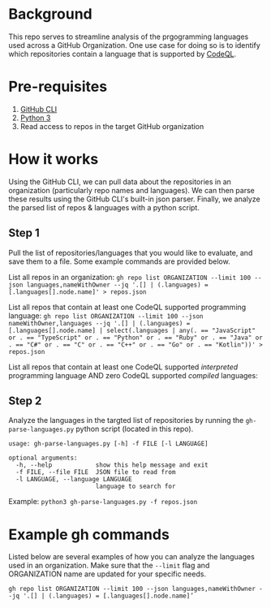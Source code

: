 # Background
This repo serves to streamline analysis of the prgogramming languages used across a GitHub Organization. One use case for doing so is to identify which repositories contain a language that is supported by [CodeQL](https://codeql.github.com/docs/).

# Pre-requisites
1. [GitHub CLI](https://cli.github.com/)
2. [Python 3](https://www.python.org/downloads/)
3. Read access to repos in the target GitHub organization

# How it works
Using the GitHub CLI, we can pull data about the repositories in an organization (particularly repo names and languages). We can then parse these results using the GitHub CLI's built-in json parser. Finally, we analyze the parsed list of repos & languages with a python script.

## Step 1
Pull the list of repositories/languages that you would like to evaluate, and save them to a file. Some example commands are provided below.

List all repos in an organization:
`gh repo list ORGANIZATION --limit 100 --json languages,nameWithOwner --jq '.[] | (.languages) = [.languages[].node.name]' > repos.json`

List all repos that contain at least one CodeQL supported programming language:
`gh repo list ORGANIZATION --limit 100 --json nameWithOwner,languages --jq '.[] | (.languages) = [.languages[].node.name] | select(.languages | any(. == "JavaScript" or . == "TypeScript" or . == "Python" or . == "Ruby" or . == "Java" or . == "C#" or . == "C" or . == "C++" or . == "Go" or . == "Kotlin"))' > repos.json`

List all repos that contain at least one CodeQL supported _interpreted_ programming language AND zero CodeQL supported _compiled_ languages:


## Step 2
Analyze the languages in the targted list of repositories by running the `gh-parse-languages.py` python script (located in this repo).

```
usage: gh-parse-languages.py [-h] -f FILE [-l LANGUAGE]

optional arguments:
  -h, --help            show this help message and exit
  -f FILE, --file FILE  JSON file to read from
  -l LANGUAGE, --language LANGUAGE
                        language to search for
```
Example: `python3 gh-parse-languages.py -f repos.json`

# Example gh commands
Listed below are several examples of how you can analyze the languages used in an organization. Make sure that the `--limit` flag and ORGANIZATION name are updated for your specific needs.

`gh repo list ORGANIZATION --limit 100 --json languages,nameWithOwner --jq '.[] | (.languages) = [.languages[].node.name]’`
